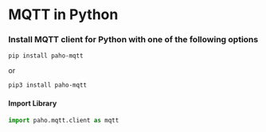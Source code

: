 # MQTT in Python

### Install MQTT client for Python with one of the following options

```shell
pip install paho-mqtt
```

or

```bash
pip3 install paho-mqtt
```

#### Import Library

```python
import paho.mqtt.client as mqtt
```

